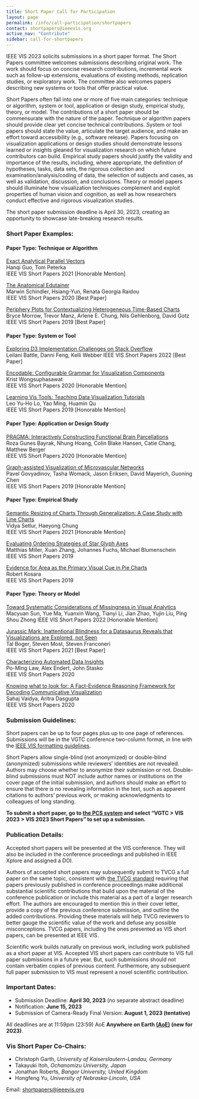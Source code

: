 ```yaml
---
title: Short Paper Call for Participation
layout: page
permalink: /info/call-participation/shortpapers
contact: shortpapers@ieeevis.org
active_nav: "Contribute"
sidebar: call-for-shortpapers
---
```


IEEE VIS 2023 solicits submissions in a short paper format. The Short Papers committee welcomes submissions describing original work. The work should focus on concise research contributions, incremental work such as follow-up extensions, evaluations of existing methods, replication studies, or exploratory work. The committee also welcomes papers describing new systems or tools that offer practical value.

Short Papers often fall into one or more of five main categories: technique or algorithm, system or tool, application or design study, empirical study, theory, or model. The contributions of a short paper should be commensurate with the nature of the paper. Technique or algorithm papers should provide clear yet concise technical contributions. System or tool papers should state the value, articulate the target audience, and make an effort toward accessibility (e.g., software release). Papers focusing on visualization applications or design studies should demonstrate lessons learned or insights gleaned for visualization research on which future contributors can build. Empirical study papers should justify the validity and importance of the results, including, where appropriate, the definition of hypotheses, tasks, data sets, the rigorous collection and examination/analysis/coding of data, the selection of subjects and cases, as well as validation, discussion, and conclusions. Theory or model papers should illuminate how visualization techniques complement and exploit properties of human vision and cognition, as well as how researchers conduct effective and rigorous visualization studies.

The short paper submission deadline is April 30, 2023, creating an opportunity to showcase late-breaking research results.

### Short Paper Examples:

#### Paper Type: Technique or Algorithm

[Exact Analytical Parallel Vectors](https://dx.doi.org/10.1109/VIS49827.2021.9623310)\
Hanqi Guo, Tom Peterka\
IEEE VIS Short Papers 2021 \[Honorable Mention\]

[The Anatomical Edutainer](https://dx.doi.org/10.1109/VIS47514.2020.00007)\
Marwin Schindler, Hsiang-Yun, Renata Georgia Raidou\
IEEE VIS Short Papers 2020 \[Best Paper\]

[Periphery Plots for Contextualizing Heterogeneous Time-Based Charts](https://dx.doi.org/10.1109/VISUAL.2019.8933582)\
Bryce Morrow, Trevor Manz, Arlene E. Chung, Nils Gehlenborg, David Gotz\
IEEE VIS Short Papers 2019 \[Best Paper\]

#### Paper Type: System or Tool
[Exploring D3 Implementation Challenges on Stack Overflow](https://dx.doi.org/10.1109/VIS54862.2022.00009)\
Leilani Battle, Danni Feng, Kelli Webber
IEEE VIS Short Papers 2022 [Best Paper]

[Encodable: Configurable Grammar for Visualization Components](https://dx.doi.org/10.1109/VIS47514.2020.00033)\
Krist Wongsuphasawat\
IEEE VIS Short Papers 2020 \[Honorable Mention\]

[Learning Vis Tools: Teaching Data Visualization Tutorials](https://dx.doi.org/10.1109/VISUAL.2019.8933751)\
Leo Yu-Ho Lo, Yao Ming, Huamin Qu\
IEEE VIS Short Papers 2019 \[Honorable Mention\]

#### Paper Type: Application or Design Study
[PRAGMA: Interactively Constructing Functional Brain Parcellations](https://dx.doi.org/10.1109/VIS47514.2020.00016)\
Roza Gunes Bayrak, Nhung Hoang, Colin Blake Hansen, Catie Chang, Matthew Berger\
IEEE VIS Short Papers 2020 \[Honorable Mention\]

[Graph-assisted Visualization of Microvascular Networks](https://dx.doi.org/10.1109/VISUAL.2019.8933682)\
Pavel Govyadinov, Tasha Womack, Jason Eriksen, David Mayerich, Guoning Chen\
IEEE VIS Short Papers 2019 \[Honorable Mention\]

#### Paper Type: Empirical Study

[Semantic Resizing of Charts Through Generalization: A Case Study with Line Charts](https://dx.doi.org/10.1109/VIS49827.2021.9623306)\
Vidya Setlur, Haeyong Chung\
IEEE VIS Short Papers 2021 \[Honorable Mention\]

[Evaluating Ordering Strategies of Star Glyph Axes](https://dx.doi.org/10.1109/VISUAL.2019.8933656)\
Matthias Miller, Xuan Zhang, Johannes Fuchs, Michael Blumenschein\
IEEE VIS Short Papers 2019

[Evidence for Area as the Primary Visual Cue in Pie Charts](https://dx.doi.org/10.1109/VISUAL.2019.8933547)\
Robert Kosara\
IEEE VIS Short Papers 2019

#### Paper Type: Theory or Model

[Toward Systematic Considerations of Missingness in Visual Analytics](https://dx.doi.org/10.1109/VIS54862.2022.00031)\
Macyuan Sun, Yue Ma, Yuanxin Wang, Tianyi Li, Jian Zhao, Yujin Liu, Ping Shou Zhong
IEEE VIS Short Papers 2022 [Honorable Mention]

[Jurassic Mark: Inattentional Blindness for a Datasaurus Reveals that Visualizations are Explored, not Seen](https://dx.doi.org/10.1109/VIS49827.2021.9623273)\
Tal Boger, Steven Most, Steven Franconeri\
IEEE VIS Short Papers 2021 [Best Paper]

[Characterizing Automated Data Insights](https://dx.doi.org/10.1109/VIS47514.2020.00041)\
Po-Ming Law, Alex Endert, John Stasko\
IEEE VIS Short Papers 2020

[Knowing what to look for: A Fact-Evidence Reasoning Framework for Decoding Communicative Visualization](https://dx.doi.org/10.1109/VIS47514.2020.00053)\
Sahaj Vaidya, Aritra Dasgupta\
IEEE VIS Short Papers 2020

### Submission Guidelines:

Short papers can be up to four pages plus up to one page of references. Submissions will be in the VGTC conference two-column format, in line with the [IEEE VIS formatting guidelines](https://tc.computer.org/vgtc/publications/conference/).

Short Papers allow single-blind (not anonymized) or double-blind (anonymized) submissions while reviewers’ identities are not revealed. Authors may choose whether to anonymize their submission or not. Double-blind submissions must NOT include author names or institutions on the cover page of the initial submission, and authors should make an effort to ensure that there is no revealing information in the text, such as apparent citations to authors’ previous work, or making acknowledgments to colleagues of long standing.

**To submit a short paper, go to [the PCS system](https://new.precisionconference.com/submissions) and select “VGTC > VIS 2023 > VIS 2023 Short Papers” to set up a submission.**


### Publication Details:
Accepted short papers will be presented at the VIS conference. They will also be included in the conference proceedings and published in IEEE Xplore and assigned a DOI.

Authors of accepted short papers may subsequently submit to TVCG a full paper on the same topic, consistent with [the TVCG standard](https://www.computer.org/publications/author-resources/peer-review/journals#preliminary) requiring that papers previously published in conference proceedings make additional substantial scientific contributions that build upon the material of the conference publication or include this material as a part of a larger research effort. The authors are encouraged to mention this in their cover letter, provide a copy of the previous conference submission, and outline the added contributions. Providing these materials will help TVCG reviewers to better gauge the scientific value of the work and defuse any possible misconceptions. TVCG papers, including the ones presented as VIS short papers, can be presented at IEEE VIS. 
 
Scientific work builds naturally on previous work, including work published as a short paper at VIS. Accepted VIS short papers can contribute to VIS full paper submissions in a future year. But, such submissions should not contain verbatim copies of previous content. Furthermore, any subsequent full paper submission to VIS must represent a novel scientific contribution.  

### Important Dates:

* Submission Deadline: **April 30, 2023** (no separate abstract deadline)
* Notification: **June 15, 2023**
* Submission of Camera-Ready Final Version: **August 1, 2023 (tentative)**

All deadlines are at 11:59pm (23:59) AoE **Anywhere on Earth [(AoE)](https://time.is/Anywhere_on_Earth) (new for 2023)**.

### Vis Short Paper Co-Chairs:

* Christoph Garth, *University of Kaiserslautern-Landau, Germany*
* Takayuki Itoh, *Ochanomizu University, Japan*
* Jonathan Roberts, *Bangor University, United Kingdom*
* Hongfeng Yu, *University of Nebraska-Lincoln, USA*

Email: [shortpapers@ieeevis.org](mailto:shortpapers@ieeevis.org)

